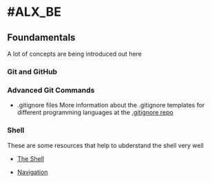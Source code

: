# #ALX_BE

## Foundamentals
A lot of concepts are being introduced out here

### Git and GitHub

### Advanced Git Commands
- .gitignore files
More information about the .gitignore templates for different programming
languages at the [.gitignore repo](https://github.com/github/gitignore)

### Shell
These are some resources that help to ubderstand the shell very well

- [The Shell](http://linuxcommand.org/lc3_lts0010.php)

- [Navigation](http://linuxcommand.org/lc3_lts0020.php)